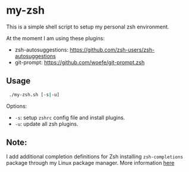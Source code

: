 # my-zsh
This is a simple shell script to setup my personal zsh environment.

At the moment I am using these plugins:

- zsh-autosuggestions: https://github.com/zsh-users/zsh-autosuggestions
- git-prompt: https://github.com/woefe/git-prompt.zsh

## Usage

```bash
 ./my-zsh.sh [-s|-u]
```

Options:

- `-s`: setup `zshrc` config file and install plugins.
- `-u`: update all zsh plugins.

## Note:
I add additional completion definitions for Zsh installing `zsh-completions` package through my
Linux package manager. More information [here](https://github.com/zsh-users/zsh-completions)
